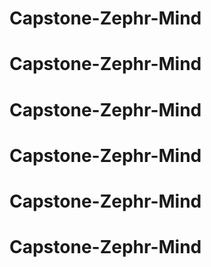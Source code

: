 # Capstone-Zephr-Mind
# Capstone-Zephr-Mind
# Capstone-Zephr-Mind
# Capstone-Zephr-Mind
# Capstone-Zephr-Mind
# Capstone-Zephr-Mind

